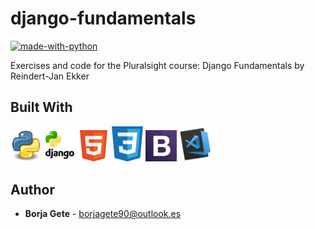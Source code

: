 # django-fundamentals
[![made-with-python](https://img.shields.io/badge/Made%20with-Python-1f425f.svg)](https://www.python.org/)

Exercises and code for the Pluralsight course: Django Fundamentals by Reindert-Jan Ekker


## Built With
<a href="https://www.python.org/"><img src="https://raw.githubusercontent.com/BorjaG90/media/master/img/logos/python.png" width=50 alt="Python 3.6.1"></a>
<a href="https://www.djangoproject.com/"><img src="https://raw.githubusercontent.com/BorjaG90/media/master/img/logos/django.png" width=50 alt="Django 2.1.5"></a>
<a href="https://developer.mozilla.org/es/docs/HTML/HTML5"><img src="https://raw.githubusercontent.com/BorjaG90/media/master/img/logos/HTML5.png" width=50 alt="HTML5"></a>
<a href="https://developer.mozilla.org/es/docs/Web/CSS"><img src="https://raw.githubusercontent.com/BorjaG90/media/master/img/logos/css3.png" width=50 alt="CSS3"></a>
<a href="https://getbootstrap.com/"><img src="https://raw.githubusercontent.com/BorjaG90/media/master/img/logos/bootstrap.png" width=50 alt="Bootstrap"></a>
<a href="https://code.visualstudio.com/"><img src="https://raw.githubusercontent.com/BorjaG90/media/master/img/logos/vscode.png" width=50 alt="VSCode"></a>





## Author
* **Borja Gete** - <borjagete90@outlook.es>